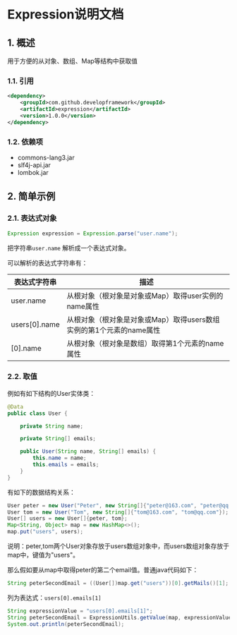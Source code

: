 # Expression说明文档

## 1. 概述

用于方便的从对象、数组、Map等结构中获取值

### 1.1. 引用

```xml
<dependency>
	<groupId>com.github.developframework</groupId>
	<artifactId>expression</artifactId>
	<version>1.0.0</version>
</dependency>
```

### 1.2. 依赖项

- commons-lang3.jar
- slf4j-api.jar
- lombok.jar

## 2. 简单示例

### 2.1. 表达式对象
```java
Expression expression = Expression.parse("user.name");
```

把字符串`user.name` 解析成一个表达式对象。

可以解析的表达式字符串有：

| 表达式字符串        | 描述                                       |
| ------------- | ---------------------------------------- |
| user.name     | 从根对象（根对象是对象或Map）取得user实例的name属性          |
| users[0].name | 从根对象（根对象是对象或Map）取得users数组实例的第1个元素的name属性 |
| [0].name      | 从根对象（根对象是数组）取得第1个元素的name属性               |

### 2.2. 取值

例如有如下结构的User实体类：

```java
@Data
public class User {

    private String name;

    private String[] emails;

    public User(String name, String[] emails) {
        this.name = name;
        this.emails = emails;
    }
}
```

有如下的数据结构关系：

```java
User peter = new User("Peter", new String[]{"peter@163.com", "peter@qq.com"});
User tom = new User("Tom", new String[]{"tom@163.com", "tom@qq.com"});
User[] users = new User[]{peter, tom};
Map<String, Object> map = new HashMap<>();
map.put("users", users);
```

说明：peter,tom两个User对象存放于users数组对象中，而users数组对象存放于map中，键值为"users"。

那么假如要从map中取得peter的第二个email值。普通java代码如下：

```java
String peterSecondEmail = ((User[])map.get("users"))[0].getMails()[1];
```

列为表达式：`users[0].emails[1]`

```java
String expressionValue = "users[0].emails[1]";
String peterSecondEmail = ExpressionUtils.getValue(map, expressionValue, String.class);
System.out.println(peterSecondEmail);
```


